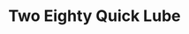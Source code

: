 ---
title: "Two Eighty Quick Lube"
url: /sandersville/two-eighty-quick-lube/
shop: Autowerkstatt
---